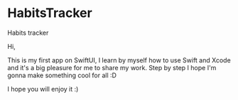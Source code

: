 # HabitsTracker
Habits tracker

Hi,

This is my first app on SwiftUI, I learn by myself how to use Swift and Xcode and it's a big pleasure for me to share my work. 
Step by step I hope I'm gonna make something cool for all :D


I hope you will enjoy it :)
